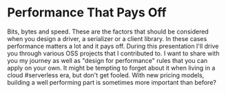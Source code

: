 # Performance That Pays Off

Bits, bytes and speed. These are the factors that should be considered when you design a driver, a serializer or a client library. In these cases performance matters a lot and it pays off. During this presentation I'll drive you through various OSS projects that I contributed to. I want to share with you my journey as well as "design for performance" rules that you can apply on your own. It might be tempting to forget about it when living in a cloud #serverless era, but don't get fooled. With new pricing models, building a well performing part is sometimes more important than before?
